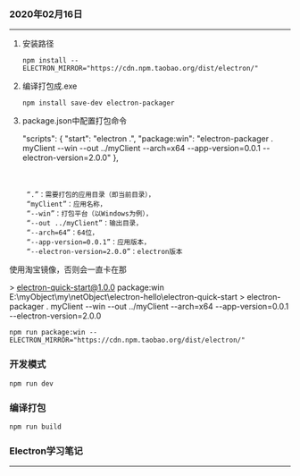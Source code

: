 

###  2020年02月16日
-----------------------------------------------------------------
1. 安装路径

    ```
    npm install --ELECTRON_MIRROR="https://cdn.npm.taobao.org/dist/electron/"
    ```

2. 编译打包成.exe

   ```
   npm install save-dev electron-packager
   ```
3. package.json中配置打包命令

    "scripts": {
        "start": "electron .",
        "package:win": "electron-packager . myClient --win --out ../myClient --arch=x64 --app-version=0.0.1 --electron-version=2.0.0"
      },


    　　

        “.”：需要打包的应用目录（即当前目录），
        “myClient”：应用名称，
        “--win”：打包平台（以Windows为例），
        “--out ../myClient”：输出目录，
        “--arch=64”：64位，
        “--app-version=0.0.1”：应用版本，
        “--electron-version=2.0.0”：electron版本



使用淘宝镜像，否则会一直卡在那

\> electron-quick-start@1.0.0 package:win E:\myObject\my\netObject\electron-hello\electron-quick-start
\> electron-packager . myClient --win --out ../myClient --arch=x64 --app-version=0.0.1 --electron-version=2.0.0

```
npm run package:win --ELECTRON_MIRROR="https://cdn.npm.taobao.org/dist/electron/"
```



### 开发模式

```
npm run dev
```

### 编译打包

```
npm run build
```



 ###  Electron学习笔记
-----------------------------------------------------------------

